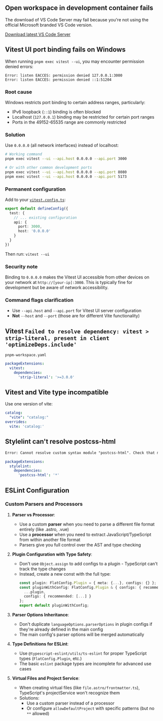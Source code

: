 ## Open workspace in development container fails

The download of VS Code Server may fail because you're not using the official Microsoft branded VS Code version.

[Download latest VS Code Server](https://update.code.visualstudio.com/latest/server-linux-x64/stable)

## Vitest UI port binding fails on Windows

When running `pnpm exec vitest --ui`, you may encounter permission denied errors:

```
Error: listen EACCES: permission denied 127.0.0.1:3000
Error: listen EACCES: permission denied ::1:51204
```

### Root cause
Windows restricts port binding to certain address ranges, particularly:
- IPv6 loopback (`::1`) binding is often blocked
- Localhost (`127.0.0.1`) binding may be restricted for certain port ranges
- Ports in the 49152-65535 range are commonly restricted

### Solution
Use `0.0.0.0` (all network interfaces) instead of localhost:

```bash
# Working command
pnpm exec vitest --ui --api.host 0.0.0.0 --api.port 3000

# Or with other common development ports
pnpm exec vitest --ui --api.host 0.0.0.0 --api.port 8080
pnpm exec vitest --ui --api.host 0.0.0.0 --api.port 5173
```

### Permanent configuration
Add to your [`vitest.config.ts`](vitest.config.ts:1):

```typescript
export default defineConfig({
  test: {
    // ... existing configuration
    api: {
      port: 3000,
      host: '0.0.0.0'
    }
  }
})
```

Then run: `vitest --ui`

### Security note
Binding to `0.0.0.0` makes the Vitest UI accessible from other devices on your network at `http://[your-ip]:3000`. This is typically fine for development but be aware of network accessibility.

### Command flags clarification
- Use `--api.host` and `--api.port` for Vitest UI server configuration
- **Not** `--host` and `--port` (those are for different Vite functionality)

## Vitest `Failed to resolve dependency: vitest > strip-literal, present in client 'optimizeDeps.include'`

`pnpm-workspace.yaml`

```yaml
packageExtensions:
  vitest:
    dependencies:
      'strip-literal': '>=3.0.0'
```

## Vitest and Vite type incompatible

Use one version of vite:
```yaml name=pnpm-workspace.yaml
catalog:
  "vite": "catalog:"
overrides:
  vite: 'catalog:'
```

## Stylelint can't resolve postcss-html

```txt
Error: Cannot resolve custom syntax module "postcss-html". Check that module "postcss-html" is available and spelled correctly.  Caused by: Error [ERR_MODULE_NOT_FOUND]: Cannot find package 'postcss-html' imported from C:\Users\user\AppData\Local\pnpm\store\v10\links\stylelint\16.19.1\eeb6b75a982c201a8f1cb0d3610228ba6f7b7eefc757c56e6748a193c6779ee7\node_modules\stylelint\lib\utils\dynamicImport.cjs     at getCustomSyntax (C:\Users\user\AppData\Local\pnpm\store\v10\links\stylelint\16.19.1\eeb6b75a982c201a8f1cb0d3610228ba6f7b7eefc757c56e6748a193c6779ee7\node_modules\stylelint\lib\getPostcssResult.cjs:87:11)     at async getPostcssResult (C:\Users\user\AppData\Local\pnpm\store\v10\links\stylelint\16.19.1\eeb6b75a982c201a8f1cb0d3610228ba6f7b7eefc757c56e6748a193c6779ee7\node_modules\stylelint\lib\getPostcssResult.cjs:30:17)     at async lintSource (C:\Users\user\AppData\Local\pnpm\store\v10\links\stylelint\16.19.1\eeb6b75a982c201a8f1cb0d3610228ba6f7b7eefc757c56e6748a193c6779ee7\node_modules\stylelint\lib\lintSource.cjs:87:4)     at async postcssPlugin.standalone [as lint] (C:\Users\user\AppData\Local\pnpm\store\v10\links\stylelint\16.19.1\eeb6b75a982c201a8f1cb0d3610228ba6f7b7eefc757c56e6748a193c6779ee7\node_modules\stylelint\lib\standalone.cjs:150:26)     at async Nm.lintDocument (c:\Users\user\.vscode-oss\extensions\stylelint.vscode-stylelint-1.5.3-universal\dist\start-server.js:73:6761)     at async fy.Rq (c:\Users\user\.vscode-oss\extensions\stylelint.vscode-stylelint-1.5.3-universal\dist\start-server.js:73:66442)     at async Ef.iy (c:\Users\user\.vscode-oss\extensions\stylelint.vscode-stylelint-1.5.3-universal\dist\start-server.js:73:55936)     at async c:\Users\user\.vscode-oss\extensions\stylelint.vscode-stylelint-1.5.3-universal\dist\start-server.js:73:54917
```

```yaml name=pnpm-workspace.yaml
packageExtensions:
  stylelint:
    dependencies:
      'postcss-html': '*'
```

## ESLint Configuration

### Custom Parsers and Processors

1. **Parser vs Processor**: 
   - Use a custom **parser** when you need to parse a different file format entirely (like .astro, .vue)
   - Use a **processor** when you need to extract JavaScript/TypeScript from within another file format
   - Parsers give you full control over the AST and type checking

2. **Plugin Configuration with Type Safety**:
   - Don't use `Object.assign` to add configs to a plugin - TypeScript can't track the type changes
   - Instead, create a new const with the full type:
     ```ts
     const plugin: FlatConfig.Plugin = { meta: {...}, configs: {} };
     const pluginWithConfig: FlatConfig.Plugin & { configs: { recommended: FlatConfig.Config[] } } = {
       ...plugin,
       configs: { recommended: [...] }
     };
     export default pluginWithConfig;
     ```

3. **Parser Options Inheritance**:
   - Don't duplicate `languageOptions.parserOptions` in plugin configs if they're already defined in the main config
   - The main config's parser options will be merged automatically

4. **Type Definitions for ESLint**:
   - Use `@typescript-eslint/utils/ts-eslint` for proper TypeScript types (`FlatConfig.Plugin`, etc.)
   - The basic `eslint` package types are incomplete for advanced use cases

5. **Virtual Files and Project Service**:
   - When creating virtual files (like `file.astro/frontmatter.ts`), TypeScript's projectService won't recognize them
   - Solutions:
     - Use a custom parser instead of a processor
     - Or configure `allowDefaultProject` with specific patterns (but no `**` allowed)
